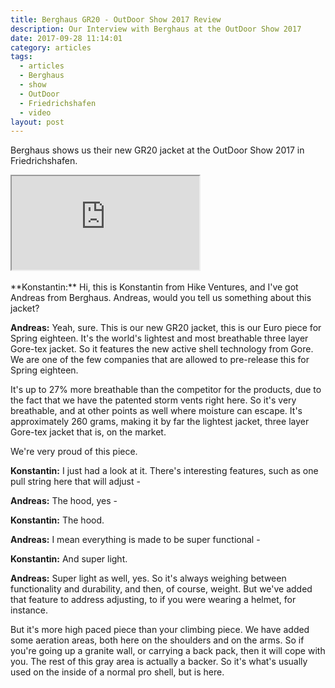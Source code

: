 ```yaml
---
title: Berghaus GR20 - OutDoor Show 2017 Review
description: Our Interview with Berghaus at the OutDoor Show 2017
date: 2017-09-28 11:14:01
category: articles
tags:
  - articles
  - Berghaus
  - show
  - OutDoor
  - Friedrichshafen
  - video
layout: post
---
```


Berghaus shows us their new GR20 jacket at the OutDoor Show 2017 in Friedrichshafen.

<div class="embed-responsive embed-responsive-16by9">
    <iframe class="embed-responsive-item" src="https://www.youtube.com/embed/MxKL461DqZ4"></iframe>
</div>
<br>
<!--more-->
**Konstantin:**	Hi, this is Konstantin from Hike Ventures, and I've got Andreas from Berghaus. Andreas, would you tell us something about this jacket?

**Andreas:** Yeah, sure. This is our new GR20 jacket, this is our Euro piece for Spring eighteen. It's the world's lightest and most breathable three layer Gore-tex jacket. So it features the new active shell technology from Gore. We are one of the few companies that are allowed to pre-release this for Spring eighteen.

It's up to 27% more breathable than the competitor for the products, due to the fact that we have the patented storm vents right here. So it's very breathable, and at other points as well where moisture can escape. It's approximately 260 grams, making it by far the lightest jacket, three layer Gore-tex jacket that is, on the market.

We're very proud of this piece.

**Konstantin:**	I just had a look at it. There's interesting features, such as one pull string here that will adjust -

**Andreas:**	The hood, yes -

**Konstantin:**	The hood.

**Andreas:**	I mean everything is made to be super functional -

**Konstantin:**	And super light.

**Andreas:**	Super light as well, yes. So it's always weighing between functionality and durability, and then, of course, weight. But we've added that feature to address adjusting, to if you were wearing a helmet, for instance.

But it's more high paced piece than your climbing piece. We have added some aeration areas, both here on the shoulders and on the arms. So if you're going up a granite wall, or carrying a back pack, then it will cope with you. The rest of this gray area is actually a backer. So it's what's usually used on the inside of a normal pro shell, but is here.
